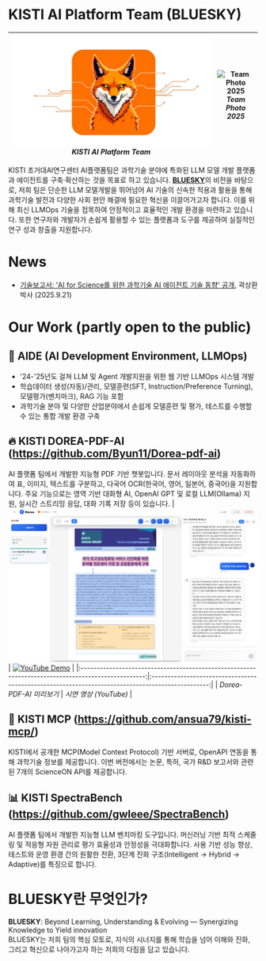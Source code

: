 # KISTI AI Platform Team (BLUESKY)

| ![KISTI AI Platform Team](bluesky-logo-wide.png) <br/> *KISTI AI Platform Team* | ![Team Photo 2025](Team_Photo_2025.JPG) <br/> *Team Photo 2025* |
|:--------------------------------------------:|:--------------------------------------------------------------:|

KISTI 초거대AI연구센터 AI플랫폼팀은 과학기술 분야에 특화된 LLM 모델 개발 플랫폼과 에이전트를 구축·확산하는 것을 목표로 하고 있습니다.
[**BLUESKY**](#bluesky란-무엇인가)의 비전을 바탕으로, 저희 팀은 단순한 LLM 모델개발을 뛰어넘어 AI 기술의 신속한 적용과 활용을 통해 과학기술 발전과 다양한 사회 현안 해결에 필요한 혁신을 이끌어가고자 합니다.
이를 위해 최신 LLMOps 기술을 접목하여 안정적이고 효율적인 개발 환경을 마련하고 있습니다. 또한 연구자와 개발자가 손쉽게 활용할 수 있는 플랫폼과 도구를 제공하여 실질적인 연구 성과 창출을 지원합니다. 

# News 
- [기술보고서: 'AI for Science를 위한 과학기술 AI 에이전트 기술 동향' 공개](./AI_Tech_Report_20250921.pdf), 곽상환 박사 (2025.9.21)



# Our Work (partly open to the public)

## 🤖 AIDE (AI Development Environment, LLMOps)
- '24-'25년도 걸쳐 LLM 및 Agent 개발지원을 위한 웹 기반 LLMOps 시스템 개발
- 학습데이터 생성(자동)/관리, 모델훈련(SFT, Instruction/Preference Turning), 모델평가(벤치마크), RAG 기능 포함
- 과학기술 분야 및 다양한 산업분야에서 손쉽게 모델훈련 및 평가, 테스트를 수행할 수 있는 통합 개발 환경 구축

## 🔥 KISTI DOREA-PDF-AI (https://github.com/Byun11/Dorea-pdf-ai)
AI 플랫폼 팀에서 개발한 지능형 PDF 기반 챗봇입니다. 문서 레이아웃 분석을 자동화하여 표, 이미지, 텍스트를 구분하고, 다국어 OCR(한국어, 영어, 일본어, 중국어)을 지원합니다.
주요 기능으로는 영역 기반 대화형 AI, OpenAI GPT 및 로컬 LLM(Ollama) 지원, 실시간 스트리밍 응답, 대화 기록 저장 등이 있습니다.
| ![Preview](https://github.com/Byun11/Dorea-pdf-ai/blob/main/assets/images/preview-chat.png?raw=true) | [![YouTube Demo](https://img.youtube.com/vi/xEo9D5tuc4E/0.jpg)](https://www.youtube.com/watch?v=xEo9D5tuc4E) |
|:--------------------------------------------------------------------------------------------------:|:------------------------------------------------------------------------------------------------:|
| *Dorea-PDF-AI 미리보기* | *시연 영상 (YouTube)* |


## 🚀 KISTI MCP (https://github.com/ansua79/kisti-mcp/)
KISTI에서 공개한 MCP(Model Context Protocol) 기반 서버로, OpenAPI 연동을 통해 과학기술 정보를 제공합니다.
이번 버전에서는 논문, 특허, 국가 R&D 보고서와 관련된 7개의 ScienceON API를 제공합니다.


## 📊 KISTI SpectraBench (https://github.com/gwleee/SpectraBench)
AI 플랫폼 팀에서 개발한 지능형 LLM 벤치마킹 도구입니다. 머신러닝 기반 최적 스케줄링 및 적응형 자원 관리로 평가 효율성과 안정성을 극대화합니다.
사용 기반 성능 향상, 테스트와 운영 환경 간의 원활한 전환, 3단계 진화 구조(Intelligent → Hybrid → Adaptive)를 특징으로 합니다.



# BLUESKY란 무엇인가?
**BLUESKY**: Beyond Learning, Understanding & Evolving — Synergizing Knowledge to Yield innovation  
BLUESKY는 저희 팀의 핵심 모토로, 지식의 시너지를 통해 학습을 넘어 이해와 진화, 그리고 혁신으로 나아가고자 하는 저희의 다짐을 담고 있습니다.

